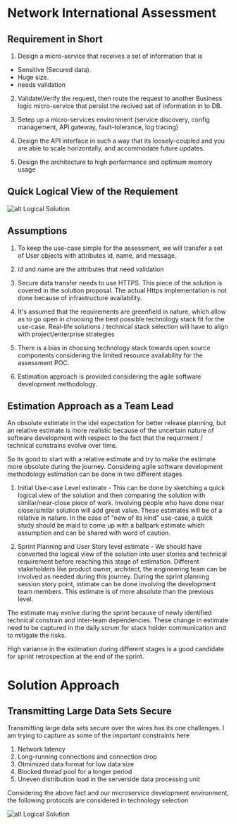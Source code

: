# Network International Assessment

## Requirement in Short 

1) Design a micro-service that receives a set of information that is 
  - Sensitive (Secured data).
  - Huge size.
  - needs validation
  
2) Validate\Verify the request, then route the request to another Business logic micro-service that persist the recived set of information in to DB. 

3) Setep up a micro-services environment (service discovery, config management, API gateway, fault-tolerance, log tracing)

4) Design the API interface in such a way that its loosely-coupled and you are able to scale horizontally, and accommodate future updates.

5) Design the architecture to high performance and optimum memory usage


## Quick Logical View of the Requiement

![alt Logical Solution](https://i.ibb.co/52JM7q1/Screen-Shot-2019-09-17-at-9-18-17-PM.png)

## Assumptions 

1) To keep the use-case simple for the assessment, we will transfer a set of User objects with attributes id, name, and message.

2) id and name are the attributes that need validation 

3) Secure data transfer needs to use HTTPS. This piece of the solution is covered in the solution proposal. The actual Https implementation is not done because of infrastructure availability.

4) It's assumed that the requirements are greenfield in nature, which allow as to go open in choosing the best possible technology stack fit for the use-case. Real-life solutions / technical stack selection will have to align with project/enterprise strategies

5) There is a bias in choosing technology stack towards open source components considering the limited resource availability for the assessment POC.

6) Estimation approach is provided considering the agile software development methodology.  

## Estimation Approach as a Team Lead 

An obsolute estimate in the idel expectation for better release planning, but an relative estimate is more realistic because of the uncertain nature of software development with respect to the fact that the requirment / technical constrains evolve over time. 

So its good to start with a relative estimate and try to make the estimate more obsolute during the journey. Consideing agile software development methodology estimation can be done in two different stages

1)  Initial Use-case Level estimate - This can be done by sketching a quick logical view of the solution and then comparing the solution with similar/near-close piece of work. Involving people who have done near close/similar solution will add great value. These estimates will be of a relative in nature. In the case of "new of its kind" use-case, a quick study should be maid to come up with a ballpark estimate which assumption and can be shared with word of caution. 


2) Sprint Planning and User Story level estimate - We should have converted the logical view of the solution into user stories and technical requirement before reaching this stage of estimation. Different stakeholders like product owner, architect, the engineering team can be involved as needed during this journey. During the sprint planning session story point, intimate can be done involving the development team members. This estimate is of more absolute than the previous level.

The estimate may evolve during the sprint because of newly identified technical constrain and inter-team dependencies. These change in estimate need to be captured in the daily scrum for stack holder communication and to mitigate the risks.

High variance in the estimation during different stages is a good candidate for sprint retrospection at the end of the sprint. 


# Solution Approach

## Transmitting Large Data Sets Secure

Transmitting large data sets secure over the wires has its one challenges. I am trying to capture as some of the important constraints here

1) Network latency 
2) Long-running connections and connection drop
3) Otmimized data format for low data size 
4) Blocked thread pool for a longer period 
5) Uneven distribution load in the serverside data processing unit

Considering the above fact and our microservice development environment, the following protocols are considered in technology selection


![alt Logical Solution](https://nordicapis.com/wp-content/uploads/When-to-Use-What-REST-GraphQL-Webhooks-gRPC-1.png)



